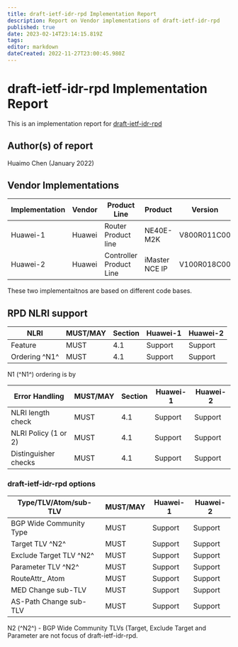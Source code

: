 ```yaml
---
title: draft-ietf-idr-rpd Implementation Report
description: Report on Vendor implementations of draft-ietf-idr-rpd
published: true
date: 2023-02-14T23:14:15.819Z
tags: 
editor: markdown
dateCreated: 2022-11-27T23:00:45.980Z
---
```


# draft-ietf-idr-rpd Implementation Report

This is an implementation report for [draft-ietf-idr-rpd](https://datatracker.ietf.org/doc/draft-ietf-idr-rpd/)

## Author(s) of report

Huaimo Chen (January 2022) 

 
## Vendor Implementations

| Implementation | Vendor | Product Line | Product | Version | 
|---|---|---|---|---|
| Huawei-1 | Huawei | Router Product line | NE40E-M2K | V800R011C00 |
| Huawei-2 | Huawei | Controller Product Line | iMaster NCE IP | V100R018C00 | 

These two implementaitnos are based on different code bases. 

## RPD NLRI support

| NLRI	  | MUST/MAY | Section | Huawei-1 |	Huawei-2 | 
|---|---|---|---|---|
| Feature |	MUST	   | 4.1	   | Support  |	Support  |
| Ordering ^N1^	| MUST | 	4.1  |	Support	| Support  |
N1 (^N1^)  ordering is by

| Error Handling	  | MUST/MAY | Section | Huawei-1 |	Huawei-2 | 
|---|---|---|---|---|
| NLRI length check |	MUST |	4.1 |	Support |	Support |
| NLRI Policy (1 or 2) | MUST |	4.1 |	Support | Support |
| Distinguisher checks | MUST	| 4.1	| Support	| Support |

### draft-ietf-idr-rpd options

| Type/TLV/Atom/sub-TLV | MUST/MAY |	Huawei-1 | Huawei-2 | 
|---|---|---|---|
| BGP Wide Community Type | MUST | Support |	Support |
| Target TLV ^N2^         |	MUST | Support | Support | 
| Exclude Target TLV ^N2^ |	MUST | Support | Support |
| Parameter TLV ^N2^      | MUST | Support | Support |
| RouteAttr_ Atom	        | MUST | Support | Support |
| MED Change sub-TLV	    | MUST | Support | Support |
| AS-Path Change sub-TLV	| MUST | Support | Support |

N2 (^N2^) - BGP Wide Community TLVs (Target, Exclude Target and Parameter are not focus of draft-ietf-idr-rpd.  
